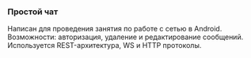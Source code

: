 ### Простой чат
Написан для проведения занятия по работе с сетью в Android. Возможности: авторизация, удаление и редактирование сообщений.  
Используется REST-архитектура, WS и HTTP протоколы.